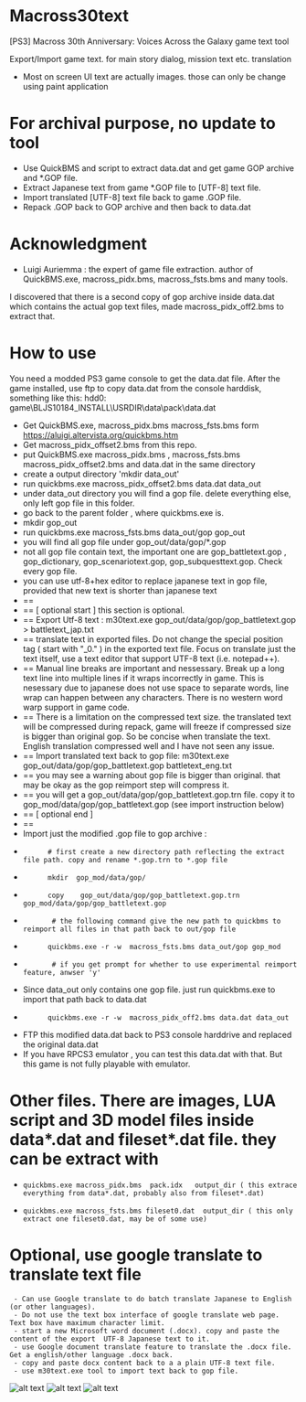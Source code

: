 # Macross30text
[PS3] Macross 30th Anniversary: Voices Across the Galaxy game text tool

Export/Import game text. for main story dialog, mission text etc. translation

- Most on screen UI text are actually images. those can only be change using paint application


# For archival purpose, no update to tool
- Use QuickBMS and script to extract data.dat and get game GOP archive and *.GOP file.
- Extract Japanese text from game *.GOP file  to [UTF-8] text file.
- Import translated  [UTF-8] text file back to game .GOP file.
- Repack .GOP back to GOP archive and then back to data.dat

# Acknowledgment
- Luigi Auriemma : the expert of game file extraction. author of QuickBMS.exe, macross_pidx.bms, macross_fsts.bms and many tools.

I discovered that there is a second copy of gop archive inside data.dat which contains the actual gop text files, made macross_pidx_off2.bms to extract that.

# How to use
 You need a modded PS3 game console to get the data.dat file. After the game installed, use ftp to copy data.dat from the console harddisk, something like this:
  hdd0: game\BLJS10184_INSTALL\USRDIR\data\pack\data.dat

- Get QuickBMS.exe, macross_pidx.bms macross_fsts.bms  form https://aluigi.altervista.org/quickbms.htm
- Get macross_pidx_offset2.bms from this repo.
- put QuickBMS.exe macross_pidx.bms , macross_fsts.bms macross_pidx_offset2.bms and data.dat in the same directory
- create a output directory 'mkdir data_out'
- run quickbms.exe macross_pidx_offset2.bms data.dat data_out
- under data_out directory you will find a gop file. delete everything else, only left gop file in this folder.
- go back  to the parent folder , where quickbms.exe is.
- mkdir gop_out
- run  quickbms.exe macross_fsts.bms data_out/gop gop_out
- you will find all gop file under gop_out/data/gop/*.gop
- not all gop file contain text, the important one are gop_battletext.gop , gop_dictionary, gop_scenariotext.gop, gop_subquesttext.gop. Check every gop file.
- you can use utf-8+hex editor to replace japanese text in gop file, provided that new text is shorter than japanese text
- ==
- == [ optional start ] this section is optional. 
- == Export Utf-8 text :  m30text.exe gop_out/data/gop/gop_battletext.gop >  battletext_jap.txt
- == translate text in exported files. Do not change the special position tag ( start with "_0." ) in the exported text file. Focus on translate just the text itself, use a text editor that support UTF-8 text (i.e. notepad++).
- == Manual line breaks are important and nessessary. Break up a long text line into multiple lines if it wraps incorrectly in game. This is nesessary due to japanese does not use space to separate words, line wrap can happen between any characters. There is no western word warp support in game code.
- ==  There is a limitation on the compressed text size. the translated text will be compressed during repack, game will freeze if compressed size is bigger than original gop. So be concise when translate the text. English translation compressed well and I have not seen any issue.
- == Import translated text back to gop file:  m30text.exe  gop_out/data/gop/gop_battletext.gop  battletext_eng.txt
- == you may see a warning about gop file is bigger than original. that may be okay as the gop reimport step will compress it.
- == you will get a gop_out/data/gop/gop_battletext.gop.trn file. copy it to gop_mod/data/gop/gop_battletext.gop (see import instruction below)
- == [ optional end ]
- ==
- Import just the modified .gop file to gop archive :
-           # first create a new directory path reflecting the extract file path. copy and rename *.gop.trn to *.gop file
-           mkdir  gop_mod/data/gop/
-           copy    gop_out/data/gop/gop_battletext.gop.trn  gop_mod/data/gop/gop_battletext.gop
-            # the following command give the new path to quickbms to reimport all files in that path back to out/gop file
-           quickbms.exe -r -w  macross_fsts.bms data_out/gop gop_mod
-            # if you get prompt for whether to use experimental reimport feature, anwser 'y'
- Since data_out only contains one gop file. just run quickbms.exe to import that path back to data.dat
-           quickbms.exe -r -w  macross_pidx_off2.bms data.dat data_out
-  FTP this modified data.dat back to PS3 console harddrive and replaced the original data.dat
-  If you have RPCS3 emulator , you can test this data.dat with that. But this game is not fully playable with emulator. 

# Other files. There are images, LUA script and 3D model files inside data*.dat  and fileset*.dat file. they can be extract with 
-     quickbms.exe macross_pidx.bms  pack.idx   output_dir ( this extrace everything from data*.dat, probably also from fileset*.dat)
-     quickbms.exe macross_fsts.bms fileset0.dat  output_dir ( this only extract one fileset0.dat, may be of some use)

# Optional, use google translate to translate text file
     - Can use Google translate to do batch translate Japanese to English (or other languages).
     - Do not use the text box interface of google translate web page. Text box have maximum character limit.
     - start a new Microsoft word document (.docx). copy and paste the content of the export  UTF-8 Japanese text to it.
     - use Google document translate feature to translate the .docx file. Get a english/other language .docx back.
     - copy and paste docx content back to a a plain UTF-8 text file.
     - use m30text.exe tool to import text back to gop file.
     
![alt text](https://github.com/alanm20/m30text/blob/main/images/eng2.png)
![alt text](https://github.com/alanm20/m30text/blob/main/images/eng4.png)
![alt text](https://github.com/alanm20/m30text/blob/main/images/eng6.png)

